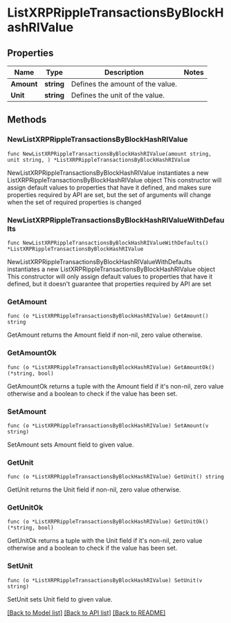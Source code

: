 # ListXRPRippleTransactionsByBlockHashRIValue

## Properties

Name | Type | Description | Notes
------------ | ------------- | ------------- | -------------
**Amount** | **string** | Defines the amount of the value. | 
**Unit** | **string** | Defines the unit of the value. | 

## Methods

### NewListXRPRippleTransactionsByBlockHashRIValue

`func NewListXRPRippleTransactionsByBlockHashRIValue(amount string, unit string, ) *ListXRPRippleTransactionsByBlockHashRIValue`

NewListXRPRippleTransactionsByBlockHashRIValue instantiates a new ListXRPRippleTransactionsByBlockHashRIValue object
This constructor will assign default values to properties that have it defined,
and makes sure properties required by API are set, but the set of arguments
will change when the set of required properties is changed

### NewListXRPRippleTransactionsByBlockHashRIValueWithDefaults

`func NewListXRPRippleTransactionsByBlockHashRIValueWithDefaults() *ListXRPRippleTransactionsByBlockHashRIValue`

NewListXRPRippleTransactionsByBlockHashRIValueWithDefaults instantiates a new ListXRPRippleTransactionsByBlockHashRIValue object
This constructor will only assign default values to properties that have it defined,
but it doesn't guarantee that properties required by API are set

### GetAmount

`func (o *ListXRPRippleTransactionsByBlockHashRIValue) GetAmount() string`

GetAmount returns the Amount field if non-nil, zero value otherwise.

### GetAmountOk

`func (o *ListXRPRippleTransactionsByBlockHashRIValue) GetAmountOk() (*string, bool)`

GetAmountOk returns a tuple with the Amount field if it's non-nil, zero value otherwise
and a boolean to check if the value has been set.

### SetAmount

`func (o *ListXRPRippleTransactionsByBlockHashRIValue) SetAmount(v string)`

SetAmount sets Amount field to given value.


### GetUnit

`func (o *ListXRPRippleTransactionsByBlockHashRIValue) GetUnit() string`

GetUnit returns the Unit field if non-nil, zero value otherwise.

### GetUnitOk

`func (o *ListXRPRippleTransactionsByBlockHashRIValue) GetUnitOk() (*string, bool)`

GetUnitOk returns a tuple with the Unit field if it's non-nil, zero value otherwise
and a boolean to check if the value has been set.

### SetUnit

`func (o *ListXRPRippleTransactionsByBlockHashRIValue) SetUnit(v string)`

SetUnit sets Unit field to given value.



[[Back to Model list]](../README.md#documentation-for-models) [[Back to API list]](../README.md#documentation-for-api-endpoints) [[Back to README]](../README.md)


